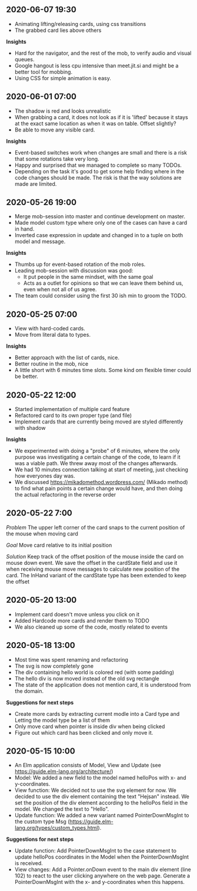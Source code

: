 ## 2020-06-07 19:30

- Animating lifting/releasing cards, using css transitions
- The grabbed card lies above others

**Insights**
- Hard for the navigator, and the rest of the mob, to verify audio and
  visual queues.
- Google hangout is less cpu intensive than meet.jit.si and might be a better
  tool for mobbing.
- Using CSS for simple animation is easy.

## 2020-06-01 07:00

- The shadow is red and looks unrealistic
- When grabbing a card, it does not look as if it is 'lifted' because 
  it stays at the exact same location as when it was on table. Offset
  slightly?
- Be able to move any visible card.

**Insights**

- Event-based switches work when changes are small and there is a risk
  that some rotations take very long.
- Happy and surprised that we managed to complete so many TODOs.
- Depending on the task it's good to get some help finding where in the
  code changes should be made. The risk is that the way solutions are made are limited.

## 2020-05-26 19:00

- Merge mob-session into master and continue development on master.
- Made model custom type where only one of the cases can have a card in hand.
- Inverted case expression in update and changed in to a tuple on both model and message.

**Insights**

- Thumbs up for event-based rotation of the mob roles.
- Leading mob-session with discussion was good:
  - It put people in the same mindset, with the same goal
  - Acts as a outlet for opinions so that we can leave them behind us, even when not all of us agree.
- The team could consider using the first 30 ish min to groom the TODO.

## 2020-05-25 07:00

- View with hard-coded cards.
- Move from literal data to types.

**Insights**

- Better approach with the list of cards, nice.
- Better routine in the mob, nice
- A little short with 6 minutes time slots. Some kind om flexible timer could be better.

## 2020-05-22 12:00

- Started implementation of multiple card feature
- Refactored card to its own proper type (and file)
- Implement cards that are currently being moved are styled differently with shadow

**Insights**

- We experimented with doing a "probe" of 6 minutes,
  where the only purpose was investigating a certain change
  of the code, to learn if it was a viable path. We threw
  away most of the changes afterwards.
- We had 10 minutes connection talking at start of meeting,
  just checking how everyones day was.
- We discussed https://mikadomethod.wordpress.com/ (Mikado method) to find what pain points a certain change would have,
  and then doing the actual refactoring in the reverse order

## 2020-05-22 7:00

_Problem_ The upper left corner of the card snaps to the current position of the mouse when moving card

_Goal_ Move card relative to its initial position

_Solution_ Keep track of the offset position of the mouse inside the card on mouse down event. We save the offset in the cardState field and use it when receiving mouse move messages to calculate new position of the card. The InHand variant of the cardState type has been extended to keep the offset

## 2020-05-20 13:00

- Implement card doesn't move unless you click on it
- Added Hardcode more cards and render them to TODO
- We also cleaned up some of the code, mostly related to events

## 2020-05-18 13:00

- Most time was spent renaming and refactoring
- The svg is now completely gone
- The div containing hello world is colored red (with some padding)
- The hello div is now moved instead of the old svg rectangle
- The state of the application does not mention card, it is understood from the domain.

**Suggestions for next steps**

- Create more cards by extracting current modle into a Card type and Letting the model type be a list of them
- Only move card when pointer is inside div when being clicked
- Figure out which card has been clicked and only move it.

## 2020-05-15 10:00

- An Elm application consists of Model, View and Update (see https://guide.elm-lang.org/architecture/)
- Model: We added a new field to the model named helloPos with x- and y-coordinates.
- View function: We decided not to use the svg element for now. We decided to use the div element containing the text "Hejsan" instead. We set the position of the div element according to the helloPos field in the model. We changed the text to "Hello".
- Update function: We added a new variant named PointerDownMsgInt to the custom type Msg (https://guide.elm-lang.org/types/custom_types.html).

**Suggestions for next steps**

- Update function: Add PointerDownMsgInt to the case statement to update helloPos coordinates in the Model when the PointerDownMsgInt is received.
- View changes: Add a Pointer.onDown event to the main div element (line 102) to react to the user clicking anywhere on the web page. Generate a PointerDownMsgInt with the x- and y-coordinates when this happens.
